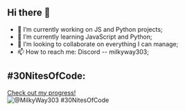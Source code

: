 ## Hi there 👋


- 🔭 I’m currently working on JS and Python projects;
- 🌱 I’m currently learning JavaScript and Python;
- 👯 I’m looking to collaborate on everything I can manage;
- 📫 How to reach me: Discord -- milkyway303;
<!---- 🤔 I’m looking for help with ...
- 💬 Ask me about ... 
- 😄 Pronouns: ... 
- ⚡ Fun fact: ... -->

## #30NitesOfCode:
  [Check out my progress!](https://www.codedex.io/@MilkyWay303/30-nites-of-code)  
  ![@MilkyWay303 #30NitesOfCode](https://www.codedex.io/api/petStatus?user=MilkyWay303)

